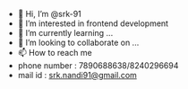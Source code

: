- 👋 Hi, I’m @srk-91
- 👀 I’m interested in frontend development
- 🌱 I’m currently learning ...
- 💞️ I’m looking to collaborate on ...
- 📫 How to reach me 
- phone number : 7890688638/8240296694
- mail id : srk.nandi91@gmail.com

<!---
srk-91/srk-91 is a ✨ special ✨ repository because its `README.md` (this file) appears on your GitHub profile.
You can click the Preview link to take a look at your changes.
--->
